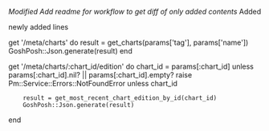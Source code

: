 *Modified Add readme for workflow to get diff of only added contents*
Added

newly added lines

get '/meta/charts' do
        result = get_charts(params['tag'], params['name'])
        GoshPosh::Json.generate(result)
end

get '/meta/charts/:chart_id/edition' do
        chart_id = params[:chart_id] unless params[:chart_id].nil? || params[:chart_id].empty?
        raise Pm::Service::Errors::NotFoundError unless chart_id

        result = get_most_recent_chart_edition_by_id(chart_id)
        GoshPosh::Json.generate(result)
end